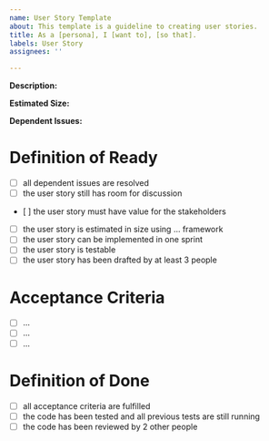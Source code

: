 ```yaml
---
name: User Story Template
about: This template is a guideline to creating user stories.
title: As a [persona], I [want to], [so that].
labels: User Story
assignees: ''

---
```


**Description:**

**Estimated Size:**

**Dependent Issues:**

# Definition of Ready
- [ ] all dependent issues are resolved
- [ ] the user story still has room for discussion
- [ ] the user story must have value for the stakeholders
- [ ] the user story is estimated in size using ... framework
- [ ] the user story can be implemented in one sprint
- [ ] the user story is testable
- [ ] the user story has been drafted by at least 3 people

# Acceptance Criteria
- [ ] ...
- [ ] ...
- [ ] ...

# Definition of Done
- [ ] all acceptance criteria are fulfilled
- [ ] the code has been tested and all previous tests are still running
- [ ] the code has been reviewed by 2 other people
